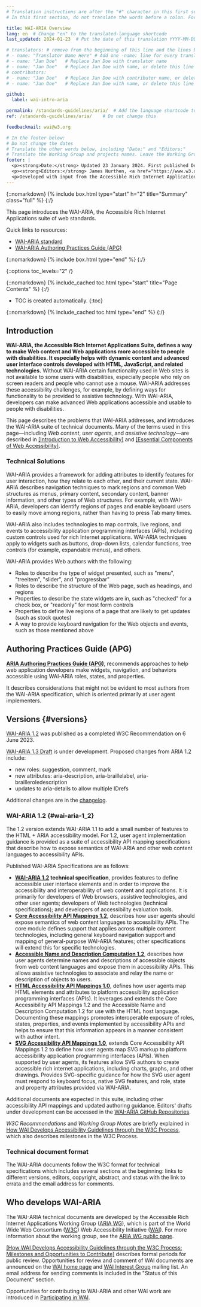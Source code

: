 ```yaml
---
# Translation instructions are after the "#" character in this first section. They are comments that do not show up in the web page. You do not need to translate the instructions after "#".
# In this first section, do not translate the words before a colon. For example, do not translate "title:". Do translate the text after "title:".

title: WAI-ARIA Overview
lang: en  # Change "en" to the translated-language shortcode
last_updated: 2024-01-23  # Put the date of this translation YYYY-MM-DD (with month in the middle)

# translators: # remove from the beginning of this line and the lines below: "# " (the hash sign and the space)
# - name: "Translator Name Here" # Add one -name: line for every translator
# - name: "Jan Doe"   # Replace Jan Doe with translator name
# - name: "Jan Doe"   # Replace Jan Doe with name, or delete this line if not multiple translators
# contributors:
# - name: "Jan Doe"   # Replace Jan Doe with contributor name, or delete this line if none
# - name: "Jan Doe"   # Replace Jan Doe with name, or delete this line if not multiple contributors

github:
  label: wai-intro-aria

permalink: /standards-guidelines/aria/  # Add the language shortcode to the end, with no slash at end, for example: /link/to/page/fr
ref: /standards-guidelines/aria/    # Do not change this

feedbackmail: wai@w3.org

# In the footer below:
# Do not change the dates
# Translate the other words below, including "Date:" and "Editors:"
# Translate the Working Group and projects names. Leave the Working Group and projects acronyms in English.
footer: |
  <p><strong>Date:</strong> Updated 23 January 2024. First published December 2006.</p>
  <p><strong>Editors:</strong> James Nurthen, <a href="https://www.w3.org/People/cooper/">Michael Cooper</a>, <a href="https://www.w3.org/People/shawn/">Shawn Lawton Henry</a>.</p>
  <p>Developed with input from the Accessible Rich Internet Applications Working Group (<a href="https://www.w3.org/WAI/ARIA/">ARIA WG</a>) and the Education and Outreach Working Group (<a href="https://www.w3.org/WAI/EO/">EOWG</a>).</p>
---
```


{::nomarkdown}
{% include box.html type="start" h="2" title="Summary" class="full" %}
{:/}

This page introduces the WAI-ARIA, the Accessible Rich Internet Applications suite of web standards.

Quick links to resources:
* [WAI-ARIA standard](/TR/wai-aria/)
* [WAI-ARIA Authoring Practices Guide (APG)](/WAI/ARIA/apg)
<!-- * [FAQ](/WAI/ARIA/faq) - including [What is the current status of WAI-ARIA development?](/WAI/ARIA/faq#update) -->

{::nomarkdown}
{% include box.html type="end" %}
{:/}

{::options toc_levels="2" /}

{::nomarkdown}
{% include_cached toc.html type="start" title="Page Contents" %}
{:/}

-   TOC is created automatically.
{:toc}

{::nomarkdown}
{% include_cached toc.html type="end" %}
{:/}

## Introduction

**WAI-ARIA, the Accessible Rich Internet Applications Suite, defines a way to make Web content and Web applications more accessible to people with disabilities. It especially helps with dynamic content and advanced user interface controls developed with HTML, JavaScript, and related technologies.** Without WAI-ARIA certain functionality used in Web sites is not available to some users with disabilities, especially people who rely on screen readers and people who cannot use a mouse. WAI-ARIA addresses these accessibility challenges, for example, by defining ways for functionality to be provided to assistive technology. With WAI-ARIA, developers can make advanced Web applications accessible and usable to people with disabilities.

This page describes the problems that WAI-ARIA addresses, and introduces the WAI-ARIA suite of technical documents. Many of the terms used in this page—including *Web content*, *user agent*s, and *assistive technology*—are described in [[Introduction to Web Accessibility]](/fundamentals/accessibility-intro/) and [[Essential Components of Web Accessibility]](/fundamentals/components/).

### Technical Solutions

WAI-ARIA provides a framework for adding attributes to identify features for user interaction, how they relate to each other, and their current state. WAI-ARIA describes navigation techniques to mark regions and common Web structures as menus, primary content, secondary content, banner information, and other types of Web structures. For example, with WAI-ARIA, developers can identify regions of pages and enable keyboard users to easily move among regions, rather than having to press Tab many times.

WAI-ARIA also includes technologies to map controls, live regions, and events to accessibility application programming interfaces (APIs), including custom controls used for rich Internet applications. WAI-ARIA techniques apply to widgets such as buttons, drop-down lists, calendar functions, tree controls (for example, expandable menus), and others.

WAI-ARIA provides Web authors with the following:

-   Roles to describe the type of widget presented, such as "menu", "treeitem", "slider", and "progressbar"
-   Roles to describe the structure of the Web page, such as headings, and regions
-   Properties to describe the state widgets are in, such as "checked" for a check box, or "readonly" for most form controls
-   Properties to define live regions of a page that are likely to get updates (such as stock quotes)
-   A way to provide keyboard navigation for the Web objects and events, such as those mentioned above

## Authoring Practices Guide (APG)

**[ARIA Authoring Practices Guide (APG)](/WAI/ARIA/apg)**, recommends approaches to help web application developers make widgets, navigation, and behaviors accessible using WAI-ARIA roles, states, and properties.

It describes considerations that might not be evident to most authors from the WAI-ARIA specification, which is oriented primarily at user agent implementers.

## Versions {#versions}

[WAI-ARIA 1.2](/TR/wai-aria-1.2/) was published as a completed W3C  Recommendation on 6 June 2023.

[WAI-ARIA 1.3 Draft](/TR/wai-aria-1.3/) is under development. Proposed changes from ARIA 1.2 include:
* new roles: suggestion, comment, mark
* new attributes: aria-description, aria-braillelabel, aria-brailleroledescription
* updates to aria-details to allow multiple IDrefs

Additional changes are in the [changelog](https://www.w3.org/TR/wai-aria-1.3/#changelog).

### WAI-ARIA 1.2 {#wai-aria-1_2}

The 1.2 version extends WAI-ARIA 1.1 to add a small number of features to the HTML + ARIA accessibility model. For 1.2, user agent implementation guidance is provided as a suite of accessibility API mapping specifications that describe how to expose semantics of WAI-ARIA and other web content languages to accessibility APIs.

Published WAI-ARIA Specifications are as follows:

-   **[WAI-ARIA 1.2](/TR/wai-aria-1.2/) technical specification**, provides features to define accessible user interface elements and in order to improve the accessibility and interoperability of web content and applications. It is primarily for developers of Web browsers, assistive technologies, and other user agents; developers of Web technologies (technical specifications); and developers of accessibility evaluation tools.
-   **[Core Accessibility API Mappings 1.2](/TR/core-aam-1.2/)**, describes how user agents should expose semantics of web content languages to accessibility APIs. The core module defines support that applies across multiple content technologies, including general keyboard navigation support and mapping of general-purpose WAI-ARIA features; other specifications will extend this for specific technologies.
-   **[Accessible Name and Description Computation 1.2](/TR/accname-1.2/)**,  describes how user agents determine names and descriptions of accessible objects from web content languages and expose them in accessibility APIs. This allows assistive technologies to associate and relay the name or description of objects to users.
-   **[HTML Accessibility API Mappings 1.0](/TR/html-aam-1.0/)**, defines how user agents map HTML elements and attributes to  platform accessibility application programming interfaces (APIs).  It leverages and extends the Core Accessibility API Mappings 1.2 and  the Accessible Name and Description Computation 1.2 for use with the  HTML host language. Documenting these mappings promotes interoperable  exposure of roles, states, properties, and events implemented by  accessibility APIs and helps to ensure that this information appears  in a manner consistent with author intent.
-   **[SVG Accessibility API Mappings 1.0](/TR/svg-aam-1.0/)**, extends Core Accessibility API Mappings 1.2 to define how user agents map SVG markup to platform accessibility application programming interfaces (APIs). When supported by user agents, its features allow SVG authors to create accessible rich internet applications, including charts, graphs, and other drawings. Provides SVG-specific guidance for how the SVG user agent must respond to keyboard focus, native SVG features, and role, state and property attributes provided via WAI-ARIA.

Additional documents are expected in this suite, including other accessibility API mappings and updated authoring guidance. Editors' drafts under development can be accessed in the [WAI-ARIA GitHub Repositories](https://www.w3.org/groups/wg/aria/tools/).

*W3C Recommendations* and *Working Group Notes* are briefly explained in [How WAI Develops Accessibility Guidelines through the W3C Process](/standards-guidelines/w3c-process/), which also describes milestones in the W3C Process.

### Technical document format

The WAI-ARIA documents follow the W3C format for technical specifications which includes several sections at the beginning: links to different versions, editors, copyright, abstract, and status with the link to errata and the email address for comments.

## Who develops WAI-ARIA

The WAI-ARIA technical documents are developed by the Accessible Rich Internet Applications Working Group ([ARIA WG](/WAI/ARIA/)), which is part of the World Wide Web Consortium ([W3C](https://www.w3.org/)) Web Accessibility Initiative ([WAI](/WAI/)). For more information about the working group, see the [ARIA WG public page](/WAI/ARIA/).

[[How WAI Develops Accessibility Guidelines through the W3C Process: Milestones and Opportunities to Contribute]](/standards-guidelines/w3c-process/) describes formal periods for public review. Opportunities for review and comment of WAI documents are announced on the [WAI home page](/WAI/) and [WAI Interest Group](/WAI/IG/) mailing list. An email address for sending comments is included in the "Status of this Document" section.

Opportunities for contributing to WAI-ARIA and other WAI work are introduced in [Participating in WAI](/WAI/participation).
